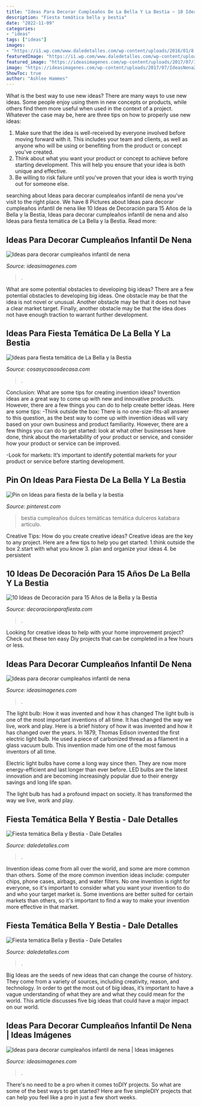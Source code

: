 ```yaml
---
title: "Ideas Para Decorar Cumpleaños De La Bella Y La Bestia ~ 10 Ideas De Decoración Para 15 Años De La Bella Y La Bestia"
description: "Fiesta temática bella y bestia"
date: "2022-11-09"
categories:
- "ideas"
tags: ["ideas"]
images:
- "https://i1.wp.com/www.daledetalles.com/wp-content/uploads/2016/01/8.jpg"
featuredImage: "https://i1.wp.com/www.daledetalles.com/wp-content/uploads/2016/01/13.jpg"
featured_image: "https://ideasimagenes.com/wp-content/uploads/2017/07/IdeasNena24.jpg"
image: "https://ideasimagenes.com/wp-content/uploads/2017/07/IdeasNena24.jpg"
ShowToc: true
author: "Ashlee Hammes"
---
```



What is the best way to use new ideas?
There are many ways to use new ideas. Some people enjoy using them in new concepts or products, while others find them more useful when used in the context of a project. Whatever the case may be, here are three tips on how to properly use new ideas:
1. Make sure that the idea is well-received by everyone involved before moving forward with it. This includes your team and clients, as well as anyone who will be using or benefiting from the product or concept you've created.
2. Think about what you want your product or concept to achieve before starting development. This will help you ensure that your idea is both unique and effective.
3. Be willing to risk failure until you've proven that your idea is worth trying out for someone else.

	

		
searching about Ideas para decorar cumpleaños infantil de nena you've visit to the right place. We have 8 Pictures about Ideas para decorar cumpleaños infantil de nena like 10 Ideas de Decoración para 15 Años de la Bella y la Bestia, Ideas para decorar cumpleaños infantil de nena and also Ideas para fiesta temática de La Bella y la Bestia. Read more:
		
    
## Ideas Para Decorar Cumpleaños Infantil De Nena

<img loading=lazy src="https://ideasimagenes.com/wp-content/uploads/2017/07/IdeasNena19.jpg" onerror="this.onerror=null;this.src='https://tse4.mm.bing.net/th?id=OIP.TfoeQlZKPXGTgLpuI6G67QHaLH&amp;pid=15.1';" alt="Ideas para decorar cumpleaños infantil de nena">

_Source: ideasimagenes.com_

>. 

	

What are some potential obstacles to developing big ideas?
There are a few potential obstacles to developing big ideas. One obstacle may be that the idea is not novel or unusual. Another obstacle may be that it does not have a clear market target. Finally, another obstacle may be that the idea does not have enough traction to warrant further development.

    
## Ideas Para Fiesta Temática De La Bella Y La Bestia

<img loading=lazy src="https://i0.wp.com/cosasycasosdecasa.com/wp-content/uploads/2019/05/candy-bar-2-min.jpg?resize=832%2C624&amp;ssl=1" onerror="this.onerror=null;this.src='https://tse3.mm.bing.net/th?id=OIP.OaKSUtf6_QiSwGUYTDNWOAHaFj&amp;pid=15.1';" alt="Ideas para fiesta temática de La Bella y la Bestia">

_Source: cosasycasosdecasa.com_

>. 

	

Conclusion: What are some tips for creating invention ideas?
Invention ideas are a great way to come up with new and innovative products. However, there are a few things you can do to help create better ideas. Here are some tips:
-Think outside the box: There is no one-size-fits-all answer to this question, as the best way to come up with invention ideas will vary based on your own business and product familiarity. However, there are a few things you can do to get started: look at what other businesses have done, think about the marketability of your product or service, and consider how your product or service can be improved.

-Look for markets: It’s important to identify potential markets for your product or service before starting development.

    
## Pin On Ideas Para Fiesta De La Bella Y La Bestia

<img loading=lazy src="https://i.pinimg.com/736x/1c/ba/aa/1cbaaa1a9fb1c339f915b79f9f765a8d.jpg" onerror="this.onerror=null;this.src='https://tse2.mm.bing.net/th?id=OIP.RvSuIDy9t7feZgSn0cxgAwHaHc&amp;pid=15.1';" alt="Pin on Ideas para fiesta de la bella y la bestia">

_Source: pinterest.com_

>bestia cumpleaños dulces temáticas temática dulceros katabara artículo. 

	

Creative Tips: How do you create creative ideas?
Creative ideas are the key to any project. Here are a few tips to help you get started: 
1.think outside the box 
2.start with what you know 
3. plan and organize your ideas 
4. be persistent 

    
## 10 Ideas De Decoración Para 15 Años De La Bella Y La Bestia

<img loading=lazy src="https://image.jimcdn.com/app/cms/image/transf/dimension=4000x3000:format=jpg/path/sdd2b9b442c59d78e/image/ic7ec8fc8c3811c03/version/1606724653/image.jpg" onerror="this.onerror=null;this.src='https://tse3.mm.bing.net/th?id=OIP.OHl1VgLavNm31-uPcks81QHaEK&amp;pid=15.1';" alt="10 Ideas de Decoración para 15 Años de la Bella y la Bestia">

_Source: decoracionparafiesta.com_

>. 

	

Looking for creative ideas to help with your home improvement project? Check out these ten easy Diy projects that can be completed in a few hours or less.

    
## Ideas Para Decorar Cumpleaños Infantil De Nena

<img loading=lazy src="https://ideasimagenes.com/wp-content/uploads/2017/07/IdeasNena24.jpg" onerror="this.onerror=null;this.src='https://tse1.mm.bing.net/th?id=OIP.sesGAolr9F02Ipo0DeULNwHaJ4&amp;pid=15.1';" alt="Ideas para decorar cumpleaños infantil de nena">

_Source: ideasimagenes.com_

>. 

	

The light bulb: How it was invented and how it has changed
The light bulb is one of the most important inventions of all time. It has changed the way we live, work and play. Here is a brief history of how it was invented and how it has changed over the years.
In 1879, Thomas Edison invented the first electric light bulb. He used a piece of carbonized thread as a filament in a glass vacuum bulb. This invention made him one of the most famous inventors of all time.

Electric light bulbs have come a long way since then. They are now more energy-efficient and last longer than ever before. LED bulbs are the latest innovation and are becoming increasingly popular due to their energy savings and long life span.

The light bulb has had a profound impact on society. It has transformed the way we live, work and play.

    
## Fiesta Temática Bella Y Bestia - Dale Detalles

<img loading=lazy src="https://i1.wp.com/www.daledetalles.com/wp-content/uploads/2016/01/8.jpg" onerror="this.onerror=null;this.src='https://tse2.mm.bing.net/th?id=OIP.vQPlRi6_GtTVEueg7xNRVwHaJ4&amp;pid=15.1';" alt="Fiesta temática Bella y Bestia - Dale Detalles">

_Source: daledetalles.com_

>. 

	

Invention ideas come from all over the world, and some are more common than others. Some of the more common invention ideas include: computer chips, phone cases, airbags, and water filters. No one invention is right for everyone, so it's important to consider what you want your invention to do and who your target market is. Some inventions are better suited for certain markets than others, so it's important to find a way to make your invention more effective in that market.

    
## Fiesta Temática Bella Y Bestia - Dale Detalles

<img loading=lazy src="https://i1.wp.com/www.daledetalles.com/wp-content/uploads/2016/01/13.jpg" onerror="this.onerror=null;this.src='https://tse2.mm.bing.net/th?id=OIP.F-FsbJJ9VrEUXLxWlzUYwwHaJ4&amp;pid=15.1';" alt="Fiesta temática Bella y Bestia - Dale Detalles">

_Source: daledetalles.com_

>. 

	

Big Ideas are the seeds of new ideas that can change the course of history. They come from a variety of sources, including creativity, reason, and technology. In order to get the most out of big ideas, it’s important to have a vague understanding of what they are and what they could mean for the world. This article discusses five big ideas that could have a major impact on our world.

    
## Ideas Para Decorar Cumpleaños Infantil De Nena | Ideas Imágenes

<img loading=lazy src="http://ideasimagenes.com/wp-content/uploads/2017/07/IdeasNena15.jpg" onerror="this.onerror=null;this.src='https://tse3.mm.bing.net/th?id=OIP.nLrAuDBh9ayX7sZZjwDJxwHaJ4&amp;pid=15.1';" alt="Ideas para decorar cumpleaños infantil de nena | Ideas imágenes">

_Source: ideasimagenes.com_

>. 

	

There's no need to be a pro when it comes toDIY projects. So what are some of the best ways to get started? Here are five simpleDIY projects that can help you feel like a pro in just a few short weeks.

